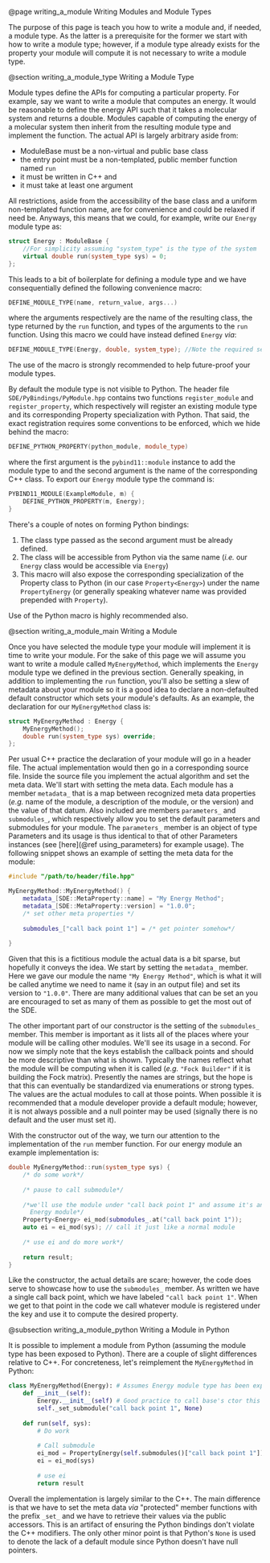 @page writing_a_module Writing Modules and Module Types

The purpose of this page is teach you how to write a module and, if needed, a 
module type.  As the latter is a prerequisite for the former we start with how
to write a module type; however, if a module type already exists for the 
property your module will compute it is not necessary to write a module type.

@section writing_a_module_type Writing a Module Type

Module types define the APIs for computing a particular property.  For example,
say we want to write a module that computes an energy.  It would be reasonable
to define the energy API such that it takes a molecular system and returns a
double.  Modules capable of computing the energy of a molecular system then 
inherit from the resulting module type and implement the function.  The actual
API is largely arbitrary aside from:

- ModuleBase must be a non-virtual and public base class
- the entry point must be a non-templated, public member function named `run`
- it must be written in C++ and 
- it must take at least one argument 

All restrictions, aside from the accessibility of the base class and a uniform 
non-templated function name, are for convenience and could be relaxed if need 
be.  Anyways, this means that we could, for example, write our `Energy` module 
type as:

```.cpp
struct Energy : ModuleBase {
    //For simplicity assuming "system_type" is the type of the system
    virtual double run(system_type sys) = 0;
}; 
```

This leads to a bit of boilerplate for defining a module type and we have 
consequentially defined the following convenience macro:

```.cpp
DEFINE_MODULE_TYPE(name, return_value, args...)
```

where the arguments respectively are the name of the resulting class, the 
type returned by the `run` function, and types of the arguments to the `run` 
function.  Using this macro we could have instead defined `Energy` *via*:

```.cpp
DEFINE_MODULE_TYPE(Energy, double, system_type); //Note the required semicolon
```

The use of the macro is strongly recommended to help future-proof your module
types.

By default the module type is not visible to Python.  The header file 
`SDE/PyBindings/PyModule.hpp` contains two functions `register_module` and 
`register_property`, which respectively will register an existing module type
and its corresponding Property specialization with Python.  That said, the 
exact registration requires some conventions to be enforced, which we hide 
behind the macro:
 
```.cpp
DEFINE_PYTHON_PROPERTY(python_module, module_type)
```
 
where the first argument is the `pybind11::module` instance to add the module 
type to and the second argument is the name of the corresponding C++ class.  To
export our `Energy` module type the command is:
 
```.cpp
PYBIND11_MODULE(ExampleModule, m) {
    DEFINE_PYTHON_PROPERTY(m, Energy);
}    
 ```
There's a couple of notes on forming Python bindings:
1. The class type passed as the second argument must be already defined.
2. The class will be accessible from Python via the same name (*i.e.* our 
   `Energy` class would be accessible via `Energy`) 
3. This macro will also expose the corresponding specialization of the 
   Property class to Python (in our case `Property<Energy>`) under the name
   `PropertyEnergy` (or generally speaking whatever name was provided 
   prepended with `Property`).
 
Use of the Python macro is highly recommended also.

@section writing_a_module_main Writing a Module

Once you have selected the module type your module will implement it is time to
write your module.  For the sake of this page we will assume you want to write a
module called `MyEnergyMethod`, which implements the `Energy` module type we 
defined in the previous section.  Generally speaking, in addition to 
implementing the `run` function, you'll also be setting a slew of metadata 
about your module so it is a good idea to declare a non-defaulted default 
constructor which sets your module's defaults.  As an example, the declaration
for our `MyEnergyMethod` class is:

```.cpp
struct MyEnergyMethod : Energy {
    MyEnergyMethod();
    double run(system_type sys) override;
};
```
Per usual C++ practice the declaration of your module will go in a header file.
The actual implementation would then go in a corresponding source file.  Inside
the source file you implement the actual algorithm and set the meta data.  We'll
start with setting the meta data.  Each module has a member `metadata_` that is
a map between recognized meta data properties (*e.g.* name of the module, a
description of the module, or the version) and the value of that datum.  Also
included are members `parameters_` and `submodules_`, which respectively allow
you to set the default parameters and submodules for your module.  The 
`parameters_` member is an object of type Parameters and its usage is thus 
identical to that of other Parameters instances (see 
[here](@ref using_parameters) for example usage).  The following snippet shows
an example of setting the meta data for the module:  


```.cpp
#include "/path/to/header/file.hpp"

MyEnergyMethod::MyEnergyMethod() {
    metadata_[SDE::MetaProperty::name] = "My Energy Method";
    metadata_[SDE::MetaProperty::version] = "1.0.0";
    /* set other meta properties */
    
    submodules_["call back point 1"] = /* get pointer somehow*/
    
}     
```

Given that this is a fictitious module the actual data is a bit sparse, but 
hopefully it conveys the idea.  We start by setting the `metadata_` member.
Here we gave our module the name `"My Energy Method"`, which is what it will 
be called anytime we need to name it (say in an output file) and set its version
to `"1.0.0"`.  There are many additional values that can be set an you are 
encouraged to set as many of them as possible to get the most out of the SDE.

The other important part of our constructor is the setting of the `submodules_`
member.  This member is important as it lists all of the places where your 
module will be calling other modules.  We'll see its usage in a second.  For 
now we simply note that the keys establish the callback points and should be 
more descriptive than what is shown.  Typically the names reflect what the 
module will be computing when it is called (*e.g.* `"Fock Builder"` if it is 
building the Fock matrix).  Presently the names are strings, but the hope is 
that this can eventually be standardized via enumerations or strong types. 
The values are the actual modules to call at those points.  When possible it 
is recommended that a module developer provide a default module; however, it 
is not always possible and a null pointer may be used (signally there is no 
default and the user must set it).

With the constructor out of the way, we turn our attention to the implementation
of the `run` member function.  For our energy module an example implementation
is:
```.cpp
double MyEnergyMethod::run(system_type sys) {
    /* do some work*/
    
    /* pause to call submodule*/
    
    /*we'll use the module under "call back point 1" and assume it's another 
      Energy module*/
    Property<Energy> ei_mod(submodules_.at("call back point 1"));
    auto ei = ei_mod(sys); // call it just like a normal module
    
    /* use ei and do more work*/
    
    return result;
}
```
Like the constructor, the actual details are scare; however, the code does serve
to showcase how to use the `submodules_` member.  As written we have a single
call back point, which we have labeled `"call back point 1"`.  When we get to
that point in the code we call whatever module is registered under the key 
and use it to compute the desired property.

@subsection writing_a_module_python Writing a Module in Python

It is possible to implement a module from Python (assuming the module type has
been exposed to Python).  There are a couple of slight differences relative to
C++.  For concreteness, let's reimplement the `MyEnergyMethod` in Python:

```.py
class MyEnergyMethod(Energy): # Assumes Energy module type has been exported
    def __init__(self):
        Energy.__init__(self) # Good practice to call base's ctor this way
        self._set_submodule("call back point 1", None)
        
    def run(self, sys):
        # Do work
    
        # Call submodule
        ei_mod = PropertyEnergy(self.submodules()["call back point 1"])
        ei = ei_mod(sys)
        
        # use ei
        return result
```

Overall the implementation is largely similar to the C++.  The main difference
is that we have to set the meta data *via* "protected" member functions with 
the prefix `_set_` and we have to retrieve their values via the public 
accessors.  This is an artifact of ensuring the Python bindings don't violate
the C++ modifiers.  The only other minor point is that Python's `None` is used
to denote the lack of a default module since Python doesn't have null pointers. 
